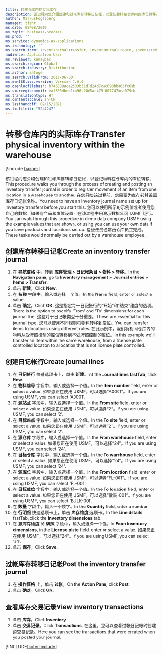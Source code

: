 ```yaml
---
title: 转移仓库内的实际库存
description: 该过程向您介绍创建和过帐库存转移日记帐，以登记物料在仓库内的库位转移。
author: MarkusFogelberg
manager: tfehr
ms.date: 08/08/2019
ms.topic: business-process
ms.prod: ''
ms.service: dynamics-ax-applications
ms.technology: ''
ms.search.form: InventJournalTransfer, InventJournalCreate, InventItemIdLookupSimple, InventLocationIdLookup, WMSLocationIdLookup, InventTrans
audience: Application User
ms.reviewer: kamaybac
ms.search.region: Global
ms.search.industry: Distribution
ms.author: mafoge
ms.search.validFrom: 2016-06-30
ms.dyn365.ops.version: Version 7.0.0
ms.openlocfilehash: b745308aca2503b31d7d24d7cac693bb803fc6ab
ms.sourcegitcommit: eaf330dbee1db96c20d5ac479f007747bea079eb
ms.translationtype: HT
ms.contentlocale: zh-CN
ms.lasthandoff: 02/15/2021
ms.locfileid: "5244247"
---
```

# <a name="transfer-physical-inventory-within-the-warehouse"></a><span data-ttu-id="57f56-103">转移仓库内的实际库存</span><span class="sxs-lookup"><span data-stu-id="57f56-103">Transfer physical inventory within the warehouse</span></span>

[!include [banner](../../includes/banner.md)]

<span data-ttu-id="57f56-104">该过程向您介绍创建和过帐库存转移日记帐，以登记物料在仓库内的库位转移。</span><span class="sxs-lookup"><span data-stu-id="57f56-104">This procedure walks you through the process of creating and posting an inventory transfer journal in order to register movement of an item from one location in a warehouse to another.</span></span> <span data-ttu-id="57f56-105">在您开始该过程前，您需要为库存转移设置库存日记帐名称。</span><span class="sxs-lookup"><span data-stu-id="57f56-105">You need to have an inventory journal name set up for inventory transfers before you start this.</span></span> <span data-ttu-id="57f56-106">您可以使用所示的示例值或者使用您自己的数据（如果有产品和库位设置）在该过程中用演示数据公司 USMF 运行。</span><span class="sxs-lookup"><span data-stu-id="57f56-106">You can walk through this procedure in demo data company USMF using the example values that are shown, or using you can use your own data if you have products and locations set up.</span></span> <span data-ttu-id="57f56-107">这些任务通常由仓库员工完成。</span><span class="sxs-lookup"><span data-stu-id="57f56-107">These tasks would normally be carried out by a warehouse employee.</span></span>


## <a name="create-an-inventory-transfer-journal"></a><span data-ttu-id="57f56-108">创建库存转移日记帐</span><span class="sxs-lookup"><span data-stu-id="57f56-108">Create an inventory transfer journal</span></span>
1. <span data-ttu-id="57f56-109">在 **导航窗格** 中，转到 **库存管理 > 日记帐条目 > 物料 > 转移**。</span><span class="sxs-lookup"><span data-stu-id="57f56-109">In the **Navigation pane**, go to **Inventory management > Journal entries > Items > Transfer**.</span></span>
2. <span data-ttu-id="57f56-110">单击 **新建**。</span><span class="sxs-lookup"><span data-stu-id="57f56-110">Click **New**.</span></span>
3. <span data-ttu-id="57f56-111">在 **名称** 字段中，输入或选择一个值。</span><span class="sxs-lookup"><span data-stu-id="57f56-111">In the **Name** field, enter or select a value.</span></span>
4. <span data-ttu-id="57f56-112">单击 **确定**。</span><span class="sxs-lookup"><span data-stu-id="57f56-112">Click **OK**.</span></span> <span data-ttu-id="57f56-113">这是指定每一日记帐行的“开始”和“结束”维度的选项。</span><span class="sxs-lookup"><span data-stu-id="57f56-113">There is the option to specify 'From' and 'To' dimensions for each journal line.</span></span> <span data-ttu-id="57f56-114">这些对于日记帐类型十分重要。</span><span class="sxs-lookup"><span data-stu-id="57f56-114">These are essential for this journal type.</span></span> <span data-ttu-id="57f56-115">您可以使用不同规则将物料转移到库位。</span><span class="sxs-lookup"><span data-stu-id="57f56-115">You can transfer items to locations using different rules.</span></span> <span data-ttu-id="57f56-116">在此示例中，我们将相同仓库内的物料从受牌照控制的库位转移到不受牌照控制的库位。</span><span class="sxs-lookup"><span data-stu-id="57f56-116">In this example we'll transfer an item within the same warehouse, from a license plate controlled location to a location that is not license plate controlled.</span></span>   

## <a name="create-journal-lines"></a><span data-ttu-id="57f56-117">创建日记帐行</span><span class="sxs-lookup"><span data-stu-id="57f56-117">Create journal lines</span></span>
1. <span data-ttu-id="57f56-118">在 **日记帐行** 快速选项卡上，单击 **新建**。</span><span class="sxs-lookup"><span data-stu-id="57f56-118">Int the **Journal lines fastTab**, click **New**.</span></span>
2. <span data-ttu-id="57f56-119">在 **物料编号** 字段中，输入或选择一个值。</span><span class="sxs-lookup"><span data-stu-id="57f56-119">In the **Item number** field, enter or select a value.</span></span> <span data-ttu-id="57f56-120">如果您正在使用 USMF，可以选择“A0001”。</span><span class="sxs-lookup"><span data-stu-id="57f56-120">If you are using USMF, you can select 'A0001'.</span></span>  
3. <span data-ttu-id="57f56-121">在 **源站点** 字段中，输入或选择一个值。</span><span class="sxs-lookup"><span data-stu-id="57f56-121">In the **From site** field, enter or select a value.</span></span> <span data-ttu-id="57f56-122">如果您正在使用 USMF，可以选择“2”。</span><span class="sxs-lookup"><span data-stu-id="57f56-122">If you are using USMF, you can select '2'.</span></span>  
4. <span data-ttu-id="57f56-123">在 **目标站点** 字段中，输入或选择一个值。</span><span class="sxs-lookup"><span data-stu-id="57f56-123">In the **To site** field, enter or select a value.</span></span> <span data-ttu-id="57f56-124">如果您正在使用 USMF，可以选择“2”。</span><span class="sxs-lookup"><span data-stu-id="57f56-124">If you are using USMF, you can select '2'.</span></span>  
5. <span data-ttu-id="57f56-125">在 **源仓库** 字段中，输入或选择一个值。</span><span class="sxs-lookup"><span data-stu-id="57f56-125">In the **From warehouse** field, enter or select a value.</span></span> <span data-ttu-id="57f56-126">如果您正在使用 USMF，可以选择“24”。</span><span class="sxs-lookup"><span data-stu-id="57f56-126">If you are using USMF, you can select '24'.</span></span>  
6. <span data-ttu-id="57f56-127">在 **目标仓库** 字段中，输入或选择一个值。</span><span class="sxs-lookup"><span data-stu-id="57f56-127">In the **To warehouse** field, enter or select a value.</span></span> <span data-ttu-id="57f56-128">如果您正在使用 USMF，可以选择“24”。</span><span class="sxs-lookup"><span data-stu-id="57f56-128">If you are using USMF, you can select '24'.</span></span>  
7. <span data-ttu-id="57f56-129">在 **源库位** 字段中，输入或选择一个值。</span><span class="sxs-lookup"><span data-stu-id="57f56-129">In the **From location** field, enter or select a value.</span></span> <span data-ttu-id="57f56-130">如果您正在使用 USMF，可以选择“FL-001”。</span><span class="sxs-lookup"><span data-stu-id="57f56-130">If you are using USMF, you can select 'FL-001'.</span></span>  
8. <span data-ttu-id="57f56-131">在 **目标库位** 字段中，输入或选择一个值。</span><span class="sxs-lookup"><span data-stu-id="57f56-131">In the **To location** field, enter or select a value.</span></span> <span data-ttu-id="57f56-132">如果您正在使用 USMF，可以选择“散装-001”。</span><span class="sxs-lookup"><span data-stu-id="57f56-132">If you are using USMF, you can select 'BULK-001'.</span></span>  
9. <span data-ttu-id="57f56-133">在 **数量** 字段中，输入一个数字。</span><span class="sxs-lookup"><span data-stu-id="57f56-133">In the **Quantity** field, enter a number.</span></span>
10. <span data-ttu-id="57f56-134">在 **行明细** 快速选项卡上，单击 **库存维度** 选项卡。</span><span class="sxs-lookup"><span data-stu-id="57f56-134">In the **Line details** fastTab, click the **Inventory dimensions** tab.</span></span>
11. <span data-ttu-id="57f56-135">在 **源库存维度** 的 **牌照** 字段中，输入或选择一个值。</span><span class="sxs-lookup"><span data-stu-id="57f56-135">In **From inventory dimensions**, in the **License plate** field, enter or select a value.</span></span> <span data-ttu-id="57f56-136">如果您正在使用 USMF，可以选择“24”。</span><span class="sxs-lookup"><span data-stu-id="57f56-136">If you are using USMF, you can select '24'.</span></span>  
12. <span data-ttu-id="57f56-137">单击 **保存**。</span><span class="sxs-lookup"><span data-stu-id="57f56-137">Click **Save**.</span></span>

## <a name="post-the-inventory-transfer-journal"></a><span data-ttu-id="57f56-138">过帐库存转移日记帐</span><span class="sxs-lookup"><span data-stu-id="57f56-138">Post the inventory transfer journal</span></span>
1. <span data-ttu-id="57f56-139">在 **操作窗格** 上，单击 **过帐**。</span><span class="sxs-lookup"><span data-stu-id="57f56-139">On the **Action Pane**, click **Post**.</span></span>
2. <span data-ttu-id="57f56-140">单击 **确定**。</span><span class="sxs-lookup"><span data-stu-id="57f56-140">Click **OK**.</span></span>

## <a name="view-inventory-transactions"></a><span data-ttu-id="57f56-141">查看库存交易记录</span><span class="sxs-lookup"><span data-stu-id="57f56-141">View inventory transactions</span></span>
1. <span data-ttu-id="57f56-142">单击 **库存**。</span><span class="sxs-lookup"><span data-stu-id="57f56-142">Click **Inventory**.</span></span>
2. <span data-ttu-id="57f56-143">单击 **交易记录**。</span><span class="sxs-lookup"><span data-stu-id="57f56-143">Click **Transactions**.</span></span> <span data-ttu-id="57f56-144">在这里，您可以查看过帐日记帐时创建的交易记录。</span><span class="sxs-lookup"><span data-stu-id="57f56-144">Here you can see the transactions that were created when you posted your journal.</span></span>  



[!INCLUDE[footer-include](../../../includes/footer-banner.md)]